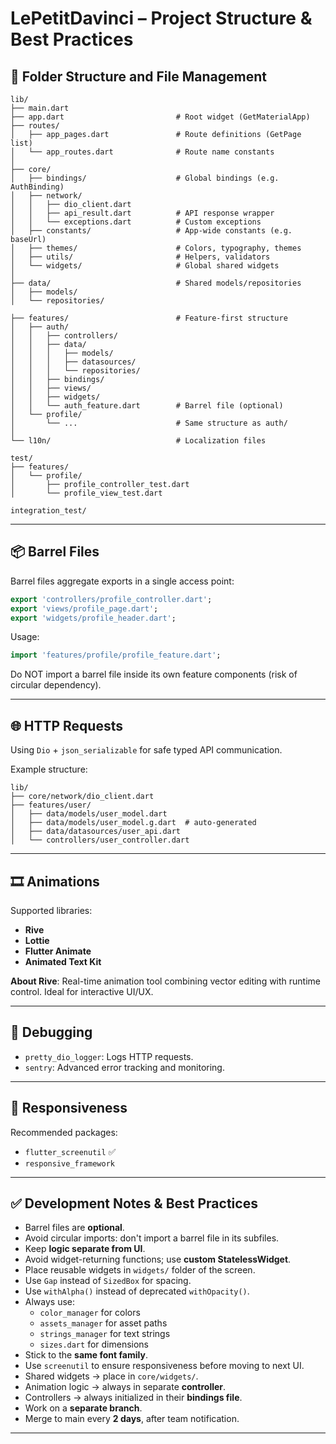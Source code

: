 
# LePetitDavinci – Project Structure & Best Practices

## 📁 Folder Structure and File Management

```
lib/
├── main.dart
├── app.dart                         # Root widget (GetMaterialApp)
├── routes/
│   ├── app_pages.dart               # Route definitions (GetPage list)
│   └── app_routes.dart              # Route name constants
│
├── core/
│   ├── bindings/                    # Global bindings (e.g. AuthBinding)
│   ├── network/
│   │   ├── dio_client.dart
│   │   ├── api_result.dart          # API response wrapper
│   │   └── exceptions.dart          # Custom exceptions
│   ├── constants/                   # App-wide constants (e.g. baseUrl)
│   ├── themes/                      # Colors, typography, themes
│   ├── utils/                       # Helpers, validators
│   └── widgets/                     # Global shared widgets
│
├── data/                            # Shared models/repositories
│   ├── models/
│   └── repositories/

├── features/                        # Feature-first structure
│   ├── auth/
│   │   ├── controllers/
│   │   ├── data/
│   │   │   ├── models/
│   │   │   ├── datasources/
│   │   │   └── repositories/
│   │   ├── bindings/
│   │   ├── views/
│   │   ├── widgets/
│   │   └── auth_feature.dart        # Barrel file (optional)
│   └── profile/
│       └── ...                      # Same structure as auth/
│
└── l10n/                            # Localization files

test/
├── features/
│   └── profile/
│       ├── profile_controller_test.dart
│       └── profile_view_test.dart

integration_test/
```

---

## 📦 Barrel Files

Barrel files aggregate exports in a single access point:

```dart
export 'controllers/profile_controller.dart';
export 'views/profile_page.dart';
export 'widgets/profile_header.dart';
```

Usage:
```dart
import 'features/profile/profile_feature.dart';
```

Do NOT import a barrel file inside its own feature components (risk of circular dependency).

---

## 🌐 HTTP Requests

Using `Dio` + `json_serializable` for safe typed API communication.

Example structure:
```
lib/
├── core/network/dio_client.dart
├── features/user/
│   ├── data/models/user_model.dart
│   ├── data/models/user_model.g.dart  # auto-generated
│   ├── data/datasources/user_api.dart
│   └── controllers/user_controller.dart
```

---

## 🎞️ Animations

Supported libraries:
- **Rive**
- **Lottie**
- **Flutter Animate**
- **Animated Text Kit**

**About Rive**:
Real-time animation tool combining vector editing with runtime control. Ideal for interactive UI/UX.

---

## 🐞 Debugging

- `pretty_dio_logger`: Logs HTTP requests.
- `sentry`: Advanced error tracking and monitoring.

---

## 📱 Responsiveness

Recommended packages:
- `flutter_screenutil` ✅
- `responsive_framework`

---

## ✅ Development Notes & Best Practices

- Barrel files are **optional**.
- Avoid circular imports: don't import a barrel file in its subfiles.
- Keep **logic separate from UI**.
- Avoid widget-returning functions; use **custom StatelessWidget**.
- Place reusable widgets in `widgets/` folder of the screen.
- Use `Gap` instead of `SizedBox` for spacing.
- Use `withAlpha()` instead of deprecated `withOpacity()`.
- Always use:
  - `color_manager` for colors
  - `assets_manager` for asset paths
  - `strings_manager` for text strings
  - `sizes.dart` for dimensions
- Stick to the **same font family**.
- Use `screenutil` to ensure responsiveness before moving to next UI.
- Shared widgets → place in `core/widgets/`.
- Animation logic → always in separate **controller**.
- Controllers → always initialized in their **bindings file**.
- Work on a **separate branch**.
- Merge to main every **2 days**, after team notification.

---

